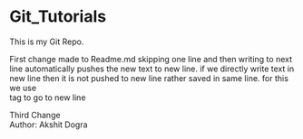 # Git_Tutorials
This is my Git Repo.

First change made to Readme.md 
skipping one line and then writing to next line automatically pushes the new text to new line. 
if we directly write text in new line then it is not pushed to new line rather saved in same line.
for this we use <br> tag to go to new line

Third Change<br>
Author: Akshit Dogra
